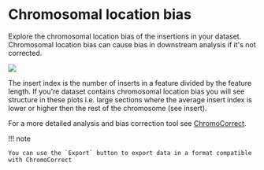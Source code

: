 # Chromosomal location bias

Explore the chromosomal location bias of the insertions in your dataset. Chromosomal location bias can cause bias in downstream analysis if it's not corrected. 

![](./images/bias.png)

The insert index is the number of inserts in a feature divided by the feature length. If you're dataset contains chromosomal location bias you will see structure in these plots i.e. large sections where the average insert index is lower or higher then the rest of the chromosome (see insert).  


For a more detailed analysis and bias correction tool see [ChromoCorrect](https://github.com/BarquistLab/ChromoCorrect).


!!! note 

    You can use the `Export` button to export data in a format compatible with ChromoCorrect 